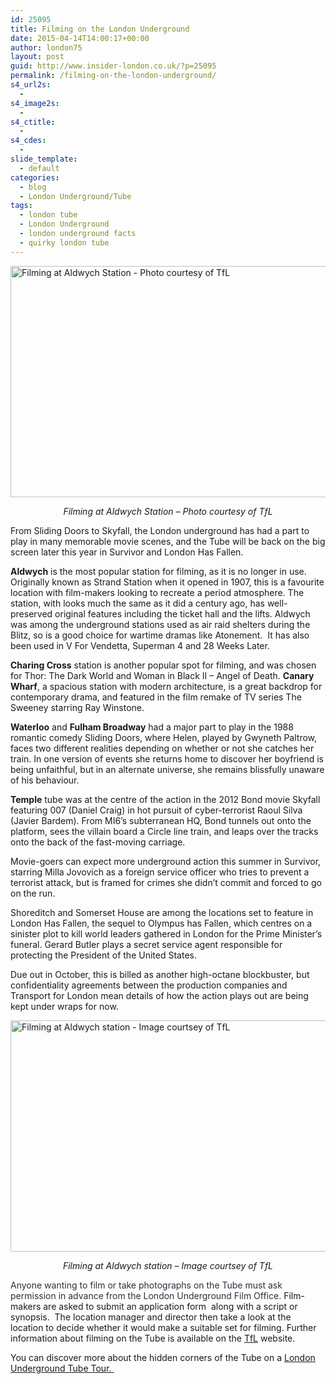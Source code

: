 ```yaml
---
id: 25095
title: Filming on the London Underground
date: 2015-04-14T14:00:17+00:00
author: london75
layout: post
guid: http://www.insider-london.co.uk/?p=25095
permalink: /filming-on-the-london-underground/
s4_url2s:
  - 
s4_image2s:
  - 
s4_ctitle:
  - 
s4_cdes:
  - 
slide_template:
  - default
categories:
  - blog
  - London Underground/Tube
tags:
  - london tube
  - London Underground
  - london underground facts
  - quirky london tube
---
```

[<img class="aligncenter wp-image-25097 size-full" src="http://www.insider-london.co.uk/wp-content/uploads/2015/04/Filming_at_Aldwych_1.jpg" alt="Filming at Aldwych Station - Photo courtesy of TfL " width="569" height="370" />](http://www.insider-london.co.uk/wp-content/uploads/2015/04/Filming_at_Aldwych_1.jpg)

<p style="text-align: center;">
  <em>Filming at Aldwych Station &#8211; Photo courtesy of TfL</em>
</p>

From Sliding Doors to Skyfall, the London underground has had a part to play in many memorable movie scenes, and the Tube will be back on the big screen later this year in Survivor and London Has Fallen.

**Aldwych** is the most popular station for filming, as it is no longer in use. Originally known as Strand Station when it opened in 1907, this is a favourite location with film-makers looking to recreate a period atmosphere. The station, with looks much the same as it did a century ago, has well-preserved original features including the ticket hall and the lifts. Aldwych was among the underground stations used as air raid shelters during the Blitz, so is a good choice for wartime dramas like Atonement.  It has also been used in V For Vendetta, Superman 4 and 28 Weeks Later.

**Charing Cross** station is another popular spot for filming, and was chosen for Thor: The Dark World and Woman in Black II &#8211; Angel of Death. **Canary Wharf**, a spacious station with modern architecture, is a great backdrop for contemporary drama, and featured in the film remake of TV series The Sweeney starring Ray Winstone.

**Waterloo** and **Fulham Broadway** had a major part to play in the 1988 romantic comedy Sliding Doors, where Helen, played by Gwyneth Paltrow, faces two different realities depending on whether or not she catches her train. In one version of events she returns home to discover her boyfriend is being unfaithful, but in an alternate universe, she remains blissfully unaware of his behaviour.

**Temple** tube was at the centre of the action in the 2012 Bond movie Skyfall featuring 007 (Daniel Craig) in hot pursuit of cyber-terrorist Raoul Silva (Javier Bardem). From MI6’s subterranean HQ, Bond tunnels out onto the platform, sees the villain board a Circle line train, and leaps over the tracks onto the back of the fast-moving carriage.

Movie-goers can expect more underground action this summer in Survivor, starring Milla Jovovich as a foreign service officer who tries to prevent a terrorist attack, but is framed for crimes she didn’t commit and forced to go on the run.

Shoreditch and Somerset House are among the locations set to feature in London Has Fallen, the sequel to Olympus has Fallen, which centres on a sinister plot to kill world leaders gathered in London for the Prime Minister’s funeral. Gerard Butler plays a secret service agent responsible for protecting the President of the United States.

Due out in October, this is billed as another high-octane blockbuster, but confidentiality agreements between the production companies and Transport for London mean details of how the action plays out are being kept under wraps for now.

[<img class="aligncenter wp-image-25098 size-full" src="http://www.insider-london.co.uk/wp-content/uploads/2015/04/Filming_at_Aldwych_image_2.jpg" alt="Filming at Aldwych station - Image courtsey of TfL" width="569" height="370" />](http://www.insider-london.co.uk/wp-content/uploads/2015/04/Filming_at_Aldwych_image_2.jpg)

<p style="text-align: center;">
  <em>Filming at Aldwych station &#8211; Image courtsey of TfL</em>
</p>

<span style="color: #2d3039;">Anyone wanting to film or take photographs on the Tube must ask permission in advance from the London Underground Film Office. </span>Film-makers are asked to submit an application form  along with a script or synopsis.  The location manager and director then take a look at the location to decide whether it would make a suitable set for filming. Further information about filming on the Tube is available on the [TfL](https://www.tfl.gov.uk/info-for/media/filming-opportunities/filming-on-the-tube "TfL") website.

You can discover more about the hidden corners of the Tube on a [London Underground Tube Tour. ](http://www.insider-london.co.uk/london-underground-tube-tours/ "London Underground Tube Tour")

&nbsp;